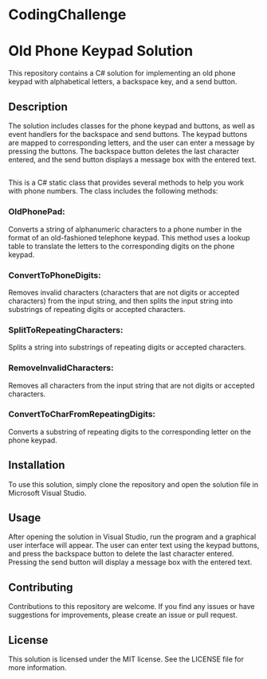 # CodingChallenge
<h1>Old Phone Keypad Solution</h1>
This repository contains a C# solution for implementing an old phone keypad with alphabetical letters, a backspace key, and a send button.

<h2>Description</h2>
The solution includes classes for the phone keypad and buttons, as well as event handlers for the backspace and send buttons. The keypad buttons are mapped to corresponding letters, and the user can enter a message by pressing the buttons. The backspace button deletes the last character entered, and the send button displays a message box with the entered text.

<h2></h2>
This is a C# static class that provides several methods to help you work with phone numbers. The class includes the following methods:
<h3>OldPhonePad:</h3> Converts a string of alphanumeric characters to a phone number in the format of an old-fashioned telephone keypad. This method uses a lookup table to translate the letters to the corresponding digits on the phone keypad.
<h3>ConvertToPhoneDigits:</h3> Removes invalid characters (characters that are not digits or accepted characters) from the input string, and then splits the input string into substrings of repeating digits or accepted characters.
<h3>SplitToRepeatingCharacters:</h3> Splits a string into substrings of repeating digits or accepted characters.
<h3>RemoveInvalidCharacters:</h3> Removes all characters from the input string that are not digits or accepted characters.
<h3>ConvertToCharFromRepeatingDigits:</h3> Converts a substring of repeating digits to the corresponding letter on the phone keypad.

<h2>Installation</h2>
To use this solution, simply clone the repository and open the solution file in Microsoft Visual Studio.

<h2>Usage</h2>
After opening the solution in Visual Studio, run the program and a graphical user interface will appear. The user can enter text using the keypad buttons, and press the backspace button to delete the last character entered. Pressing the send button will display a message box with the entered text.

<h2>Contributing</h2>
Contributions to this repository are welcome. If you find any issues or have suggestions for improvements, please create an issue or pull request.

<h2>License</h2>
This solution is licensed under the MIT license. See the LICENSE file for more information.
